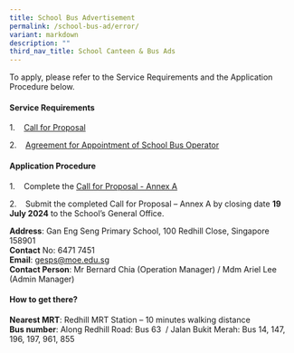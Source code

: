 ```yaml
---
title: School Bus Advertisement
permalink: /school-bus-ad/error/
variant: markdown
description: ""
third_nav_title: School Canteen & Bus Ads
---
```

To apply, please refer to the Service Requirements and the Application Procedure below.

#### **Service Requirements**

1.&nbsp;&nbsp;&nbsp; [Call for Proposal](/files/ATTACHMENT_1_Call_for_Proposals_by_School__Version_June_2023____GESPS_for_2025_2026.pdf)

2.&nbsp;&nbsp;&nbsp; [Agreement for Appointment of School Bus Operator](/files/ATTACHMENT_3_Agreement_for_Appointment_of_School_Bus_Operator__Version_June_2023____GESPS_for_2025.pdf)

#### **Application Procedure**

1.&nbsp;&nbsp;&nbsp; Complete the [Call for Proposal - Annex A](/files/ATTACHMENT_2_Call_for_Proposal___Annex_A__Version_June_2023____GESPS_for_2025.pdf)

2.&nbsp;&nbsp;&nbsp; Submit the completed Call for Proposal – Annex A by closing date **19 July 2024** to the School’s General Office.

**Address**: Gan Eng Seng Primary School, 100 Redhill Close, Singapore 158901  
**Contact**&nbsp;No: 6471 7451  
**Email**:&nbsp;[gesps@moe.edu.sg](mailto:gesps@moe.edu.sg)<br>
**Contact Person**:  Mr Bernard Chia (Operation Manager) / Mdm Ariel Lee (Admin Manager)

#### **How to get there?**

**Nearest MRT**: Redhill MRT Station – 10 minutes walking distance  
**Bus number**: Along Redhill Road: Bus 63&nbsp; / Jalan Bukit Merah: Bus 14, 147, 196, 197, 961, 855